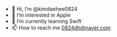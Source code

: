 - 👋 Hi, I’m @kimdaehee0824
- 👀 I’m interested in Apple
- 🌱 I’m currently learning Swift
- 📫 How to reach me 0824dh@naver.com

<!---
kimdaehee0824/kimdaehee0824 is a ✨ special ✨ repository because its `README.md` (this file) appears on your GitHub profile.
You can click the Preview link to take a look at your changes.
--->
